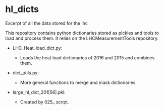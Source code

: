 # hl_dicts
Excerpt of all the data stored for the lhc

This repository contains python dictionaries stored as pickles and tools to load and process them.
It relies on the LHCMeasurementTools repository.

- LHC_Heat_load_dict.py:
  - Loads the heat load dictionaries of 2016 and 2015 and combines them.

- dict_utils.py:
  - More general functions to merge and mask dictionaries.
 
- large_hl_dict_201[56].pkl:
  - Created by 025_ script.
